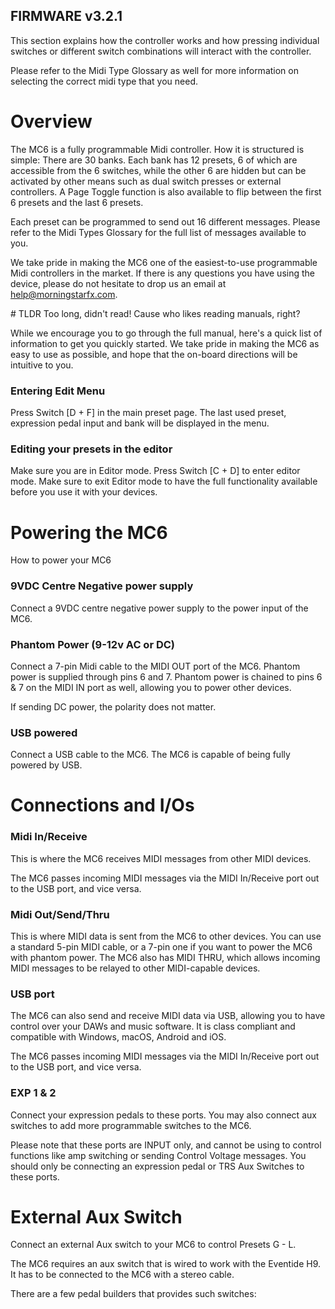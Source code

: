## FIRMWARE v3.2.1
This section explains how the controller works and how pressing individual switches or different switch combinations will interact with the controller.

Please refer to the Midi Type Glossary as well for more information on selecting the correct midi type that you need.

# Overview

The MC6 is a fully programmable Midi controller. How it is structured is simple: There are 30 banks. Each bank has 12 presets, 6 of which are accessible from the 6 switches, while the other 6 are hidden but can be activated by other means such as dual switch presses or external controllers. A Page Toggle function is also available to flip between the first 6 presets and the last 6 presets.

Each preset can be programmed to send out 16 different messages. Please refer to the Midi Types Glossary for the full list of messages available to you.

We take pride in making the MC6 one of the easiest-to-use programmable Midi controllers in the market. If there is any questions you have using the device, please do not hesitate to drop us an email at help@morningstarfx.com.

​# TLDR
Too long, didn't read! Cause who likes reading manuals, right?

While we encourage you to go through the full manual, here's a quick list of information to get you quickly started. We take pride in making the MC6 as easy to use as possible, and hope that the on-board directions will be intuitive to you.

### Entering Edit Menu
Press Switch [D + F] in the main preset page. The last used preset, expression pedal input and bank will be displayed in the menu.

### Editing your presets in the editor
Make sure you are in Editor mode. Press Switch [C + D] to enter editor mode. Make sure to exit Editor mode to have the full functionality available before you use it with your devices.

# Powering the MC6
How to power your MC6

### 9VDC Centre Negative power supply
Connect a 9VDC centre negative power supply to the power input of the MC6.

### Phantom Power (9-12v AC or DC)
Connect a 7-pin Midi cable to the MIDI OUT port of the MC6. Phantom power is supplied through pins 6 and 7. Phantom power is chained to pins 6 & 7 on the MIDI IN port as well, allowing you to power other devices.

If sending DC power, the polarity does not matter.

### USB powered
Connect a USB cable to the MC6. The MC6 is capable of being fully powered by USB.

# Connections and I/Os

### Midi In/Receive
This is where the MC6 receives MIDI messages from other MIDI devices.

The MC6 passes incoming MIDI messages via the MIDI In/Receive port out to the USB port, and vice versa.

### Midi Out/Send/Thru
This is where MIDI data is sent from the MC6 to other devices. You can use a standard 5-pin MIDI cable, or a 7-pin one if you want to power the MC6 with phantom power. The MC6 also has MIDI THRU, which allows incoming MIDI messages to be relayed to other MIDI-capable devices.

### USB port
The MC6 can also send and receive MIDI data via USB, allowing you to have control over your DAWs and music software. It is class compliant and compatible with Windows, macOS, Android and iOS.

The MC6 passes incoming MIDI messages via the MIDI In/Receive port out to the USB port, and vice versa.

### EXP 1 & 2
Connect your expression pedals to these ports. You may also connect aux switches to add more programmable switches to the MC6. 

Please note that these ports are INPUT only, and cannot be using to control functions like amp switching or sending Control Voltage messages. You should only be connecting an expression pedal or TRS Aux Switches to these ports.

# External Aux Switch
Connect an external Aux switch to your MC6 to control Presets G - L.

The MC6 requires an aux switch that is wired to work with the Eventide H9. It has to be connected to the MC6 with a stereo cable.

There are a few pedal builders that provides such switches: